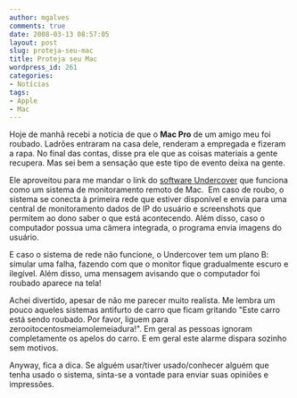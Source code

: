 ```yaml
---
author: mgalves
comments: true
date: 2008-03-13 08:57:05
layout: post
slug: proteja-seu-mac
title: Proteja seu Mac
wordpress_id: 261
categories:
- Notícias
tags:
- Apple
- Mac
---
```


Hoje de manhã recebi a notícia de que o **Mac Pro** de um amigo meu foi roubado. Ladrões entraram na casa dele, renderam a empregada e fizeram a rapa. No final das contas, disse pra ele que as coisas materiais a gente recupera. Mas sei bem a sensação que este tipo de evento deixa na gente.

Ele aproveitou para me mandar o link do [software Undercover](http://www.orbicule.com/undercover/) que funciona como um sistema de monitoramento remoto de Mac.  Em caso de roubo, o sistema se conecta à primeira rede que estiver disponível e envia para uma central de monitoramento dados de IP do usuário e screenshots que permitem ao dono saber o que está acontecendo. Além disso, caso o computador possua uma câmera integrada, o programa envia imagens do usuário.

E caso o sistema de rede não funcione, o Undercover tem um plano B: simular uma falha, fazendo com que o monitor fique gradualmente escuro e ilegível. Além disso, uma mensagem avisando que o computador foi roubado aparece na tela!

Achei divertido, apesar de não me parecer muito realista. Me lembra um pouco aqueles sistemas antifurto de carro que ficam gritando "Este carro está sendo roubado. Por favor, liguem para zerooitocentosmeiamolemeiadura!". Em geral as pessoas ignoram completamente os apelos do carro. E em geral este alarme dispara sozinho sem motivos.

Anyway, fica a dica. Se alguém usar/tiver usado/conhecer alguém que tenha usado o sistema, sinta-se a vontade para enviar suas opiniões e impressões.

